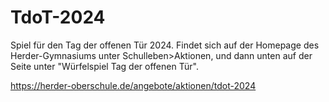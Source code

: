 # TdoT-2024

Spiel für den Tag der offenen Tür 2024. Findet sich auf der Homepage des Herder-Gymnasiums unter Schulleben>Aktionen, und dann unten auf der Seite unter "Würfelspiel Tag der offenen Tür".

https://herder-oberschule.de/angebote/aktionen/tdot-2024
